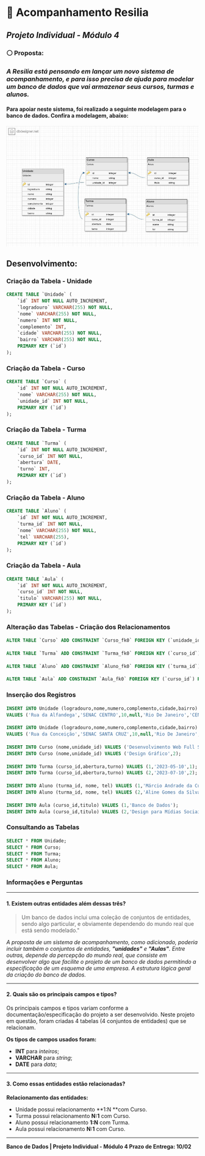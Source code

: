

#  :open_file_folder: Acompanhamento Resilia

##  *Projeto Individual - Módulo 4*



### :white_circle: Proposta:

### *A Resilia está pensando em lançar um novo sistema de acompanhamento, e para isso precisa de ajuda para modelar um banco de dados que vai armazenar seus cursos, turmas e alunos.* 



#### Para apoiar neste sistema, foi realizado a seguinte modelagem para o banco de dados. Confira a modelagem, abaixo:

![](./dbdesign.jpg)

## Desenvolvimento:

### Criação da Tabela - Unidade

```sql
CREATE TABLE `Unidade` (
	`id` INT NOT NULL AUTO_INCREMENT,
	`logradouro` VARCHAR(255) NOT NULL,
	`nome` VARCHAR(255) NOT NULL,
	`numero` INT NOT NULL,
	`complemento` INT,
	`cidade` VARCHAR(255) NOT NULL,
	`bairro` VARCHAR(255) NOT NULL,
	PRIMARY KEY (`id`)
);
```
### Criação da Tabela - Curso

```sql
CREATE TABLE `Curso` (
	`id` INT NOT NULL AUTO_INCREMENT,
	`nome` VARCHAR(255) NOT NULL,
	`unidade_id` INT NOT NULL,
	PRIMARY KEY (`id`)
);
```
### Criação da Tabela - Turma

```sql
CREATE TABLE `Turma` (
	`id` INT NOT NULL AUTO_INCREMENT,
	`curso_id` INT NOT NULL,
	`abertura` DATE,
	`turno` INT,
	PRIMARY KEY (`id`)
);
```
### Criação da Tabela - Aluno

```sql
CREATE TABLE `Aluno` (
	`id` INT NOT NULL AUTO_INCREMENT,
	`turma_id` INT NOT NULL,
	`nome` VARCHAR(255) NOT NULL,
	`tel` VARCHAR(255),
	PRIMARY KEY (`id`)
);
```
### Criação da Tabela  - Aula

```sql
CREATE TABLE `Aula` (
	`id` INT NOT NULL AUTO_INCREMENT,
	`curso_id` INT NOT NULL,
	`titulo` VARCHAR(255) NOT NULL,
	PRIMARY KEY (`id`)
);
```
### Alteração das Tabelas - Criação dos Relacionamentos 

```sql
ALTER TABLE `Curso` ADD CONSTRAINT `Curso_fk0` FOREIGN KEY (`unidade_id`) REFERENCES `Unidade`(`id`);

ALTER TABLE `Turma` ADD CONSTRAINT `Turma_fk0` FOREIGN KEY (`curso_id`) REFERENCES `Curso`(`id`);

ALTER TABLE `Aluno` ADD CONSTRAINT `Aluno_fk0` FOREIGN KEY (`turma_id`) REFERENCES `Turma`(`id`);

ALTER TABLE `Aula` ADD CONSTRAINT `Aula_fk0` FOREIGN KEY (`curso_id`) REFERENCES `Curso`(`id`);
```
### Inserção dos Registros

```sql
INSERT iNTO Unidade (logradouro,nome,numero,complemento,cidade,bairro) 
VALUES ('Rua da Alfandega','SENAC CENTRO',10,null,'Rio De Janeiro','CENTRO');

INSERT iNTO Unidade (logradouro,nome,numero,complemento,cidade,bairro) 
VALUES ('Rua da Conceição','SENAC SANTA CRUZ',10,null,'Rio De Janeiro','SANTA CRUZ');

INSERT INTO Curso (nome,unidade_id) VALUES ('Desenvolvimento Web Full Stack',1);
INSERT INTO Curso (nome,unidade_id) VALUES ('Design Gráfico',2);

INSERT INTO Turma (curso_id,abertura,turno) VALUES (1,'2023-05-10',1);
INSERT INTO Turma (curso_id,abertura,turno) VALUES (2,'2023-07-10',2);

INSERT INTO Aluno (turma_id, nome, tel) VALUES (1,'Márcio Andrade da Cunha','21986589785');
INSERT INTO Aluno (turma_id, nome, tel) VALUES (2,'Aline Gomes da Silva','21987389944');

INSERT INTO Aula (curso_id,titulo) VALUES (1,'Banco de Dados');
INSERT INTO Aula (curso_id,titulo) VALUES (2,'Design para Mídias Sociais');
```

### Consultando as Tabelas

```sql
SELECT * FROM Unidade;
SELECT * FROM Curso;
SELECT * FROM Turma;
SELECT * FROM Aluno;
SELECT * FROM Aula;
```



### Informações e Perguntas

---

####  1. Existem outras entidades além dessas três?

> Um banco de dados inclui uma coleção de conjuntos de entidades, sendo algo particular,  e obviamente dependendo do mundo real que está sendo modelado."

*A proposta de um sistema de acompanhamento, como adicionado, poderia incluir também o conjuntos de entidades, **"unidades"** e **"Aulas"**. Entre outras, depende da percepção do mundo real, que consiste em desenvolver algo que facilite o projeto de um banco de dados permitindo a especificação de um esquema de uma empresa. A estrutura lógica geral da criação do banco de dados.*

---

####  2. Quais são os principais campos e tipos?

Os principais campos e tipos variam conforme a documentação/especificação do projeto a ser desenvolvido. Neste projeto em questão, foram criadas 4 tabelas (4 conjuntos de entidades) que se relacionam. 

**Os tipos de campos usados foram:**

* **INT** para *inteiros*;
* **VARCHAR** para *string*;
* **DATE** para *data*;

---

#### 3. Como essas entidades estão relacionadas?

**Relacionamento das entidades:**

* Unidade possui relacionamento **1:N **com Curso.
* Turma possui relacionamento  **N:1**  com Curso.
* Aluno possui relacionamento  **1:N** com Turma.
* Aula possui relacionamento **N:1** com Curso.


---
**Banco de Dados | Projeto Individual - Módulo 4
Prazo de Entrega: 10/02**
